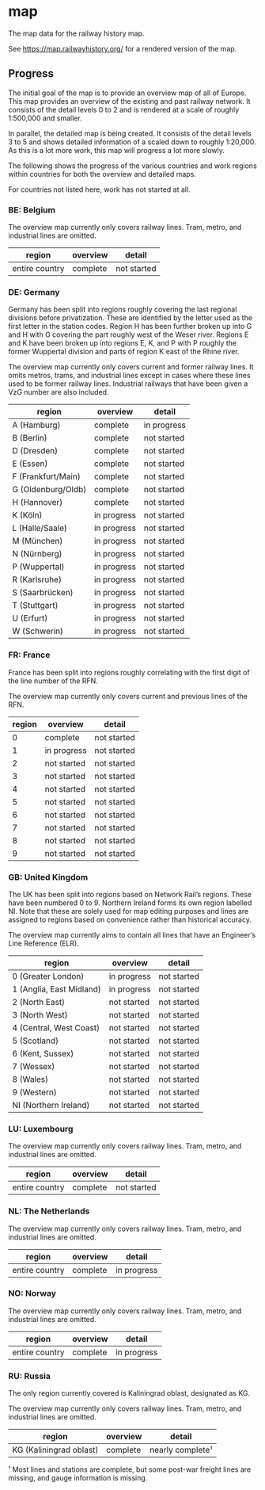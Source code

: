 # map

The map data for the railway history map.

See https://map.railwayhistory.org/ for a rendered version of the map.

## Progress

The initial goal of the map is to provide an overview map of all of
Europe. This map provides an overview of the existing and past railway
network. It consists of the detail levels 0 to 2 and is rendered at a
scale of roughly 1:500,000 and smaller.

In parallel, the detailed map is being created. It consists of the detail
levels 3 to 5 and shows detailed information of a scaled down to roughly
1:20,000. As this is a lot more work, this map will progress a lot more
slowly.

The following shows the progress of the various countries and work regions
within countries for both the overview and detailed maps.

For countries not listed here, work has not started at all.


### BE: Belgium

The overview map currently only covers railway lines. Tram, metro, and
industrial lines are omitted.

| region         | overview | detail      |
| -------------- | -------- | ----------- |
| entire country | complete | not started |


### DE: Germany

Germany has been split into regions roughly covering the last regional
divisions before privatization. These are identified by the letter used as
the first letter in the station codes. Region H has been further broken up
into G and H with G covering the part roughly west of the Weser river.
Regions E and K have been broken up into regions E, K, and P with P roughly
the former Wuppertal division and parts of region K east of the Rhine
river.

The overview map currently only covers current and former railway lines.
It omits metros, trams, and industrial lines except in cases where these
lines used to be former railway lines. Industrial railways that have been
given a VzG number are also included.

| region             | overview    | detail      |
| ------------------ | ----------- | ----------- |
| A (Hamburg)        | complete    | in progress |
| B (Berlin)         | complete    | not started |
| D (Dresden)        | complete    | not started |
| E (Essen)          | complete    | not started |
| F (Frankfurt/Main) | complete    | not started |
| G (Oldenburg/Oldb) | complete    | not started |
| H (Hannover)       | complete    | not started |
| K (Köln)           | in progress | not started |
| L (Halle/Saale)    | in progress | not started |
| M (München)        | in progress | not started |
| N (Nürnberg)       | in progress | not started |
| P (Wuppertal)      | in progress | not started |
| R (Karlsruhe)      | in progress | not started |
| S (Saarbrücken)    | in progress | not started |
| T (Stuttgart)      | in progress | not started |
| U (Erfurt)         | in progress | not started |
| W (Schwerin)       | in progress | not started |


### FR: France

France has been split into regions roughly correlating with the first
digit of the line number of the RFN.

The overview map currently only covers current and previous lines of the RFN.

| region             | overview    | detail      |
| ------------------ | ----------- | ----------- |
| 0                  | complete    | not started |
| 1                  | in progress | not started |
| 2                  | not started | not started |
| 3                  | not started | not started |
| 4                  | not started | not started |
| 5                  | not started | not started |
| 6                  | not started | not started |
| 7                  | not started | not started |
| 8                  | not started | not started |
| 9                  | not started | not started |


### GB: United Kingdom

The UK has been split into regions based on Network Rail’s regions. These
have been numbered 0 to 9. Northern Ireland forms its own region labelled
NI. Note that these are solely used for map editing purposes and lines are
assigned to regions based on convenience rather than historical accuracy.

The overview map currently aims to contain all lines that have an
Engineer’s Line Reference (ELR).

| region                   | overview    | detail      |
| ------------------------ | ----------- | ----------- |
| 0 (Greater London)       | in progress | not started |
| 1 (Anglia, East Midland) | in progress | not started |
| 2 (North East)           | not started | not started |
| 3 (North West)           | not started | not started |
| 4 (Central, West Coast)  | not started | not started |
| 5 (Scotland)             | not started | not started |
| 6 (Kent, Sussex)         | not started | not started |
| 7 (Wessex)               | not started | not started |
| 8 (Wales)                | not started | not started |
| 9 (Western)              | not started | not started |
| NI (Northern Ireland)    | not started | not started |


### LU: Luxembourg

The overview map currently only covers railway lines. Tram, metro, and
industrial lines are omitted.

| region         | overview | detail      |
| -------------- | -------- | ----------- |
| entire country | complete | not started |


### NL: The Netherlands

The overview map currently only covers railway lines. Tram, metro, and
industrial lines are omitted.

| region         | overview | detail      |
| -------------- | -------- | ----------- |
| entire country | complete | in progress |


### NO: Norway

The overview map currently only covers railway lines. Tram, metro, and
industrial lines are omitted.

| region         | overview | detail      |
| -------------- | -------- | ----------- |
| entire country | complete | in progress |


### RU: Russia

The only region currently covered is Kaliningrad oblast, designated as KG.

The overview map currently only covers railway lines. Tram, metro, and
industrial lines are omitted.

| region                  | overview | detail           |
| ----------------------- | -------- | -----------------|
| KG (Kaliningrad oblast) | complete | nearly complete¹ |

¹ Most lines and stations are complete, but some post-war freight lines are
missing, and gauge information is missing.

